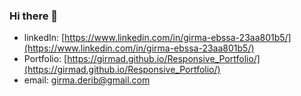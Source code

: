 ### Hi there 👋

<!--
**girmaD/girmaD** is a ✨ _special_ ✨ repository because its `README.md` (this file) appears on your GitHub profile.

Here are some ideas to get you started:

- 🔭 I’m currently working on ...
- 🌱 I’m currently learning ...
- 👯 I’m looking to collaborate on ...
- 🤔 I’m looking for help with ...
- 💬 Ask me about ...
- 📫 How to reach me: ...
- 😄 Pronouns: ...
- ⚡ Fun fact: ...
-->
* linkedIn:  [https://www.linkedin.com/in/girma-ebssa-23aa801b5/](https://www.linkedin.com/in/girma-ebssa-23aa801b5/) 
* Portfolio: [https://girmad.github.io/Responsive_Portfolio/](https://girmad.github.io/Responsive_Portfolio/)
* email: [girma.derib@gmail.com](girma.derib@gmail.com) 
